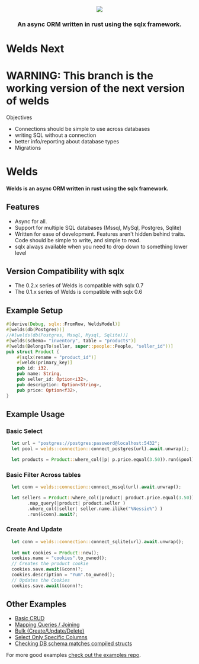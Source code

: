 
<div align="center">
  <img src="https://raw.githubusercontent.com/weldsorm/welds/main/page/src/assets/images/banner.png"/>
  <h3>An async ORM written in rust using the sqlx framework.</h3>
</div>

# Welds Next
# WARNING: This branch is the working version of the next version of welds

Objectives
- Connections should be simple to use across databases
- writing SQL without a connection
- better info/reporting about database types
- Migrations

# Welds

#### Welds is an async ORM written in rust using the sqlx framework. 

## Features
- Async for all. 
- Support for multiple SQL databases (Mssql, MySql, Postgres, Sqlite)
- Written for ease of development. Features aren't hidden behind traits. Code should be simple to write, and simple to read.
- sqlx always available when you need to drop down to something lower level


## Version Compatibility with sqlx
- The 0.2.x series of Welds is compatible with sqlx 0.7 
- The 0.1.x series of Welds is compatible with sqlx 0.6 


## Example Setup

```rust
#[derive(Debug, sqlx::FromRow, WeldsModel)]
#[welds(db(Postgres))]
//#[welds(db(Postgres, Mssql, Mysql, Sqlite))]
#[welds(schema= "inventory", table = "products")]
#[welds(BelongsTo(seller, super::people::People, "seller_id"))]
pub struct Product {
    #[sqlx(rename = "product_id")]
    #[welds(primary_key)]
    pub id: i32,
    pub name: String,
    pub seller_id: Option<i32>,
    pub description: Option<String>,
    pub price: Option<f32>,
}
```


## Example Usage

### Basic Select 
```rust
  let url = "postgres://postgres:password@localhost:5432";
  let pool = welds::connection::connect_postgres(url).await.unwrap();

  let products = Product::where_col(|p| p.price.equal(3.50)).run(&pool).await?;
```

### Basic Filter Across tables 
```rust
  let conn = welds::connection::connect_mssql(url).await.unwrap();

  let sellers = Product::where_col(|product| product.price.equal(3.50))
        .map_query(|product| product.seller )
        .where_col(|seller| seller.name.ilike("%Nessie%") )
        .run(&conn).await?;
```

### Create And Update
```rust
  let conn = welds::connection::connect_sqlite(url).await.unwrap();
  
  let mut cookies = Product::new();
  cookies.name = "cookies".to_owned();
  // Creates the product cookie
  cookies.save.await(&conn)?; 
  cookies.description = "Yum".to_owned();
  // Updates the Cookies
  cookies.save.await(&conn)?; 
```

## Other Examples
 - [Basic CRUD](https://github.com/weldsorm/welds/blob/main/welds/examples/crud.rs)
 - [Mapping Queries / Joining](https://github.com/weldsorm/welds/blob/main/welds/examples/crud.rs)
 - [Bulk (Create/Update/Delete)](https://github.com/weldsorm/welds/blob/main/welds/examples/bulk_operations.rs)
 - [Select Only Specific Columns](https://github.com/weldsorm/welds/blob/main/welds/examples/manual_select_columns.rs)
 - [Checking DB schema matches compiled structs](https://github.com/weldsorm/welds/blob/main/welds/examples/verify_tables.rs)

For more good examples [check out the examples repo](https://github.com/weldsorm/welds/tree/main/welds/examples).



